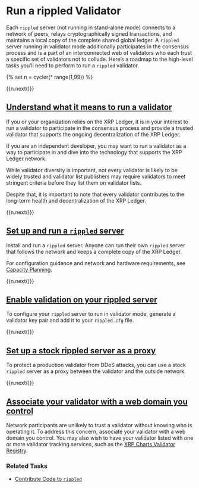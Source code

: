 # Run a rippled Validator

Each `rippled` server (not running in stand-alone mode) connects to a network of peers, relays cryptographically signed transactions, and maintains a local copy of the complete shared global ledger. A `rippled` server running in validator mode additionally participates in the consensus process and is a part of an interconnected web of validators who each trust a specific set of validators not to collude. Here’s a roadmap to the high-level tasks you’ll need to perform to run a `rippled` validator.

<!-- USE_CASE_STEPS_START -->
{% set n = cycler(* range(1,99)) %}

<span class="use-case-step-num">{{n.next()}}</span>
<!-- <span class="use-case-step-length">(1 hour)</span> -->
## [Understand what it means to run a validator](rippled-server-modes.html#reasons-to-run-a-validator)

If you or your organization relies on the XRP Ledger, it is in your interest to run a validator to participate in the consensus process and provide a trusted validator that supports the ongoing decentralization of the XRP Ledger.

If you are an independent developer, you may want to run a validator as a way to participate in and dive into the technology that supports the XRP Ledger network.

While validator diversity is important, not every validator is likely to be widely trusted and validator list publishers may require validators to meet stringent criteria before they list them on validator lists.

Despite that, it is important to note that every validator contributes to the long-term health and decentralization of the XRP Ledger.


<span class="use-case-step-num">{{n.next()}}</span>
<!-- <span class="use-case-step-length">(1 hour)</span> -->
## [Set up and run a `rippled` server](manage-the-rippled-server.html)

Install and run a `rippled` server. Anyone can run their own `rippled` server that follows the network and keeps a complete copy of the XRP Ledger.

For configuration guidance and network and hardware requirements, see [Capacity Planning](capacity-planning.html).


<span class="use-case-step-num">{{n.next()}}</span>
<!-- <span class="use-case-step-length">(1 hour)</span> -->
## [Enable validation on your rippled server](run-rippled-as-a-validator.html)

To configure your `rippled` server to run in validator mode, generate a validator key pair and add it to your `rippled.cfg` file.


<span class="use-case-step-num">{{n.next()}}</span>
<!-- <span class="use-case-step-length">(1 hour)</span> -->
## [Set up a stock rippled server as a proxy](run-rippled-as-a-validator.html#connect-using-proxies)

To protect a production validator from DDoS attacks, you can use a stock `rippled` server as a proxy between the validator and the outside network.


<span class="use-case-step-num">{{n.next()}}</span>
<!-- <span class="use-case-step-length">(1 hour)</span> -->
## [Associate your validator with a web domain you control](run-rippled-as-a-validator.html#6-provide-domain-verification)

Network participants are unlikely to trust a validator without knowing who is operating it. To address this concern, associate your validator with a web domain you control.
You may also wish to have your validator listed with one or more validator tracking services, such as the [XRP Charts Validator Registry](https://xrpcharts.ripple.com/#/validators).


### Related Tasks

- [Contribute Code to `rippled`](contribute-code-to-rippled.html)
